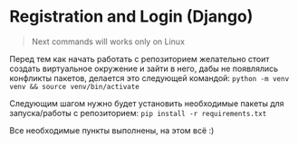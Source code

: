 # Registration and Login (Django)

> Next commands will works only on Linux

Перед тем как начать работать с репозиторием желательно стоит создать виртуальное окружение и зайти в него, дабы не появлялись конфликты пакетов, делается это следующей командой:
`python -m venv venv && source venv/bin/activate`

Следующим шагом нужно будет установить необходимые пакеты для запуска/работы с репозиторием:
`pip install -r requirements.txt`

Все необходимые пункты выполнены, на этом всё  :)
